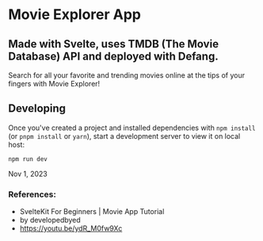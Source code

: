 # Movie Explorer App
## Made with Svelte, uses TMDB (The Movie Database) API and deployed with Defang. 
Search for all your favorite and trending movies online at the tips of your fingers with Movie Explorer!

## Developing

Once you've created a project and installed dependencies with `npm install` (or `pnpm install` or `yarn`), start a development server to view it on local host:

`npm run dev`

Nov 1, 2023
### References:
- SvelteKit For Beginners | Movie App Tutorial
- by developedbyed
- https://youtu.be/ydR_M0fw9Xc